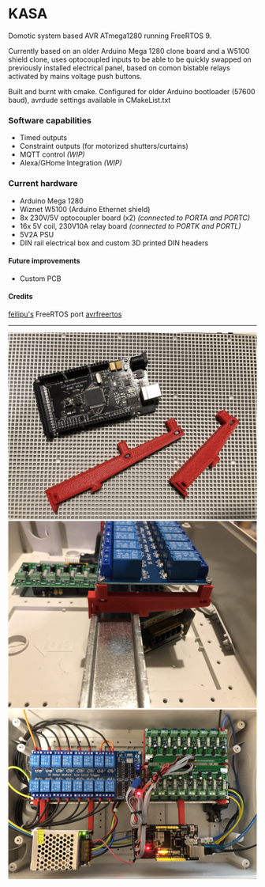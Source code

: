 # KASA
Domotic system based AVR ATmega1280 running FreeRTOS 9.

Currently based on an older Arduino Mega 1280 clone board and a W5100 shield clone, uses optocoupled inputs to
be able to be quickly swapped on previously installed electrical panel, based on comon bistable relays activated by
mains voltage push buttons.

Built and burnt with cmake.
Configured for older Arduino bootloader (57600 baud), avrdude settings available in CMakeList.txt

### Software capabilities
 - Timed outputs
 - Constraint outputs (for motorized shutters/curtains)
 - MQTT control _(WIP)_
 - Alexa/GHome Integration _(WIP)_

### Current hardware
 - Arduino Mega 1280
 - Wiznet W5100 (Arduino Ethernet shield)
 - 8x 230V/5V optocoupler board (x2) _(connected to PORTA and PORTC)_
 - 16x 5V coil, 230V10A relay board _(connected to PORTK and PORTL)_
 - 5V2A PSU
 - DIN rail electrical box and custom 3D printed DIN headers
 
#### Future improvements
 - Custom PCB
 
#### Credits
[feilipu's](https://github.com/felipu) FreeRTOS port [avrfreertos](https://github.com/feilipu/avrfreertos)

<hr>

![Kasa](img/IMG_4691.jpeg)
![Kasa](img/IMG_4675.jpeg)
![Kasa](img/IMG_4748.jpeg)